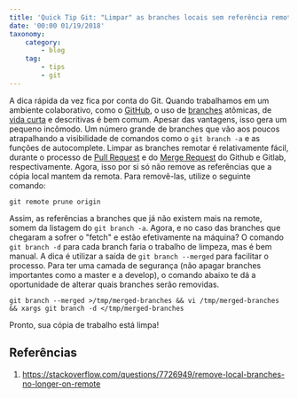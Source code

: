 ```yaml
---
title: 'Quick Tip Git: "Limpar" as branches locais sem referência remota e que já foram "merged"'
date: '00:00 01/19/2018'
taxonomy:
    category:
        - blog
    tag:
        - tips
        - git
---
```


A dica rápida da vez fica por conta do Git. Quando trabalhamos em um ambiente colaborativo, como o [GitHub](https://github.com), o uso de [branches](https://git-scm.com/book/pt-br/v1/Ramifica%C3%A7%C3%A3o-Branching-no-Git-O-que-%C3%A9-um-Branch) atômicas, de [vida curta](https://trunkbaseddevelopment.com/short-lived-feature-branches/) e descritivas é bem comum. Apesar das vantagens, isso gera um pequeno incômodo. Um número grande de branches que vão aos poucos atrapalhando a visibilidade de comandos como o `git branch -a` e as funções de autocomplete. Limpar as branches remotar é relativamente fácil, durante o processo de [Pull Request](https://help.github.com/articles/deleting-and-restoring-branches-in-a-pull-request/) e do [Merge Request](https://gitlab.com/gitlab-org/gitlab-ce/merge_requests/6449) do Github e Gitlab, respectivamente. Agora, isso por si só não remove as referências que a cópia local mantem da remota. Para removê-las, utilize o seguinte comando:

```
git remote prune origin
```

Assim, as referências a branches que já não existem mais na remote, somem da listagem do `git branch -a`. Agora, e no caso das branches que chegaram a sofrer o "fetch" e estão efetivamente na máquina? O comando `git branch -d` para cada branch faria o trabalho de limpeza, mas é bem manual. A dica é utilizar a saída de `git branch --merged` para facilitar o processo. Para ter uma camada de segurança (não apagar branches importantes como a master e a develop), o comando abaixo te dá a oportunidade de alterar quais branches serão removidas.

```
git branch --merged >/tmp/merged-branches && vi /tmp/merged-branches && xargs git branch -d </tmp/merged-branches
```
Pronto, sua cópia de trabalho está limpa!

## Referências

1. https://stackoverflow.com/questions/7726949/remove-local-branches-no-longer-on-remote
